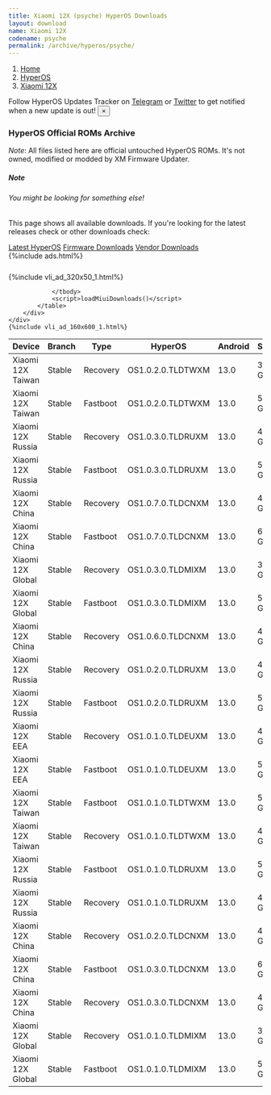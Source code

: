 ```yaml
---
title: Xiaomi 12X (psyche) HyperOS Downloads
layout: download
name: Xiaomi 12X
codename: psyche
permalink: /archive/hyperos/psyche/
---
```

<nav aria-label="breadcrumb">
    <ol class="breadcrumb">
        <li class="breadcrumb-item"><a href="/">Home</a></li>
        <li class="breadcrumb-item"><a href="/hyperos/">HyperOS</a></li>
        <li class="breadcrumb-item active" aria-current="page"><a href="/hyperos/psyche/">Xiaomi 12X</a></li>
    </ol>
</nav>
<div class="alert alert-primary alert-dismissible fade show" role="alert">
    Follow HyperOS Updates Tracker on <a href="https://t.me/MIUIUpdatesTracker" class="alert-link">Telegram</a>
     or <a href="https://twitter.com/MiFwUpdater" class="alert-link">Twitter</a> to get notified when a new update is out!
    <button type="button" class="close" data-dismiss="alert" aria-label="Close">
        <span aria-hidden="true">&times;</span>
    </button>
</div>

### HyperOS Official ROMs Archive
*Note*: All files listed here are official untouched HyperOS ROMs. It's not owned, modified or modded by XM Firmware Updater.
<div class="card">
  <div class="card-body">
    <h5 class="card-title">Note</h5>
    <h6 class="card-subtitle mb-2 text-muted">You might be looking for something else!</h6>
    <p class="card-text">This page shows all available downloads.
     If you're looking for the latest releases check or other downloads check:</p>
    <a href="/hyperos/psyche/" class="card-link">Latest HyperOS</a>
    <a href="/firmware/psyche/" class="card-link">Firmware Downloads</a>
    <a href="/vendor/psyche/" class="card-link">Vendor Downloads</a>
  </div>
</div>
{%include ads.html%}
<div class="row justify-content-center">
    <div class="col-10">
        <div class="table-responsive-md" style="margin-top: 25px;">
            {%include vli_ad_320x50_1.html%}
            <table id="miui" class="display dt-responsive nowrap compact table table-striped table-hover table-sm">
                <thead class="thead-dark">
                    <tr>
                        <th data-ref="device">Device</th>
                        <th data-ref="branch">Branch</th>
                        <th data-ref="type">Type</th>
                        <th data-ref="miui">HyperOS</th>
                        <th data-ref="android">Android</th>
                        <th data-ref="size">Size</th>
                        <th data-ref="size">Date</th>
                        <th data-ref="link">Link</th>
                    </tr>
                </thead>
                <tbody>
                <tr><td>Xiaomi 12X Taiwan</td><td>Stable</td><td>Recovery</td><td>OS1.0.2.0.TLDTWXM</td><td>13.0</td><td>3.9 GB</td><td>2024-07-31</td><td><a href="/hyperos/psyche/stable/OS1.0.2.0.TLDTWXM/">Download</a></td></tr>
<tr><td>Xiaomi 12X Taiwan</td><td>Stable</td><td>Fastboot</td><td>OS1.0.2.0.TLDTWXM</td><td>13.0</td><td>5.1 GB</td><td>2024-07-15</td><td><a href="/hyperos/psyche/stable/OS1.0.2.0.TLDTWXM/">Download</a></td></tr>
<tr><td>Xiaomi 12X Russia</td><td>Stable</td><td>Recovery</td><td>OS1.0.3.0.TLDRUXM</td><td>13.0</td><td>4.0 GB</td><td>2024-07-31</td><td><a href="/hyperos/psyche/stable/OS1.0.3.0.TLDRUXM/">Download</a></td></tr>
<tr><td>Xiaomi 12X Russia</td><td>Stable</td><td>Fastboot</td><td>OS1.0.3.0.TLDRUXM</td><td>13.0</td><td>5.7 GB</td><td>2024-07-15</td><td><a href="/hyperos/psyche/stable/OS1.0.3.0.TLDRUXM/">Download</a></td></tr>
<tr><td>Xiaomi 12X China</td><td>Stable</td><td>Recovery</td><td>OS1.0.7.0.TLDCNXM</td><td>13.0</td><td>4.1 GB</td><td>2024-07-31</td><td><a href="/hyperos/psyche/stable/OS1.0.7.0.TLDCNXM/">Download</a></td></tr>
<tr><td>Xiaomi 12X China</td><td>Stable</td><td>Fastboot</td><td>OS1.0.7.0.TLDCNXM</td><td>13.0</td><td>6.2 GB</td><td>2024-07-26</td><td><a href="/hyperos/psyche/stable/OS1.0.7.0.TLDCNXM/">Download</a></td></tr>
<tr><td>Xiaomi 12X Global</td><td>Stable</td><td>Recovery</td><td>OS1.0.3.0.TLDMIXM</td><td>13.0</td><td>3.9 GB</td><td>2024-07-19</td><td><a href="/hyperos/psyche/stable/OS1.0.3.0.TLDMIXM/">Download</a></td></tr>
<tr><td>Xiaomi 12X Global</td><td>Stable</td><td>Fastboot</td><td>OS1.0.3.0.TLDMIXM</td><td>13.0</td><td>5.8 GB</td><td>2024-07-09</td><td><a href="/hyperos/psyche/stable/OS1.0.3.0.TLDMIXM/">Download</a></td></tr>
<tr><td>Xiaomi 12X China</td><td>Stable</td><td>Recovery</td><td>OS1.0.6.0.TLDCNXM</td><td>13.0</td><td>4.1 GB</td><td>2024-07-16</td><td><a href="/hyperos/psyche/stable/OS1.0.6.0.TLDCNXM/">Download</a></td></tr>
<tr><td>Xiaomi 12X Russia</td><td>Stable</td><td>Recovery</td><td>OS1.0.2.0.TLDRUXM</td><td>13.0</td><td>4.0 GB</td><td>2024-05-14</td><td><a href="/hyperos/psyche/stable/OS1.0.2.0.TLDRUXM/">Download</a></td></tr>
<tr><td>Xiaomi 12X Russia</td><td>Stable</td><td>Fastboot</td><td>OS1.0.2.0.TLDRUXM</td><td>13.0</td><td>5.7 GB</td><td>2024-05-06</td><td><a href="/hyperos/psyche/stable/OS1.0.2.0.TLDRUXM/">Download</a></td></tr>
<tr><td>Xiaomi 12X EEA</td><td>Stable</td><td>Recovery</td><td>OS1.0.1.0.TLDEUXM</td><td>13.0</td><td>4.1 GB</td><td>2024-04-10</td><td><a href="/hyperos/psyche/stable/OS1.0.1.0.TLDEUXM/">Download</a></td></tr>
<tr><td>Xiaomi 12X EEA</td><td>Stable</td><td>Fastboot</td><td>OS1.0.1.0.TLDEUXM</td><td>13.0</td><td>5.7 GB</td><td>2024-03-12</td><td><a href="/hyperos/psyche/stable/OS1.0.1.0.TLDEUXM/">Download</a></td></tr>
<tr><td>Xiaomi 12X Taiwan</td><td>Stable</td><td>Fastboot</td><td>OS1.0.1.0.TLDTWXM</td><td>13.0</td><td>5.2 GB</td><td>2024-03-20</td><td><a href="/hyperos/psyche/stable/OS1.0.1.0.TLDTWXM/">Download</a></td></tr>
<tr><td>Xiaomi 12X Taiwan</td><td>Stable</td><td>Recovery</td><td>OS1.0.1.0.TLDTWXM</td><td>13.0</td><td>4.0 GB</td><td>2024-04-10</td><td><a href="/hyperos/psyche/stable/OS1.0.1.0.TLDTWXM/">Download</a></td></tr>
<tr><td>Xiaomi 12X Russia</td><td>Stable</td><td>Fastboot</td><td>OS1.0.1.0.TLDRUXM</td><td>13.0</td><td>5.7 GB</td><td>2024-03-13</td><td><a href="/hyperos/psyche/stable/OS1.0.1.0.TLDRUXM/">Download</a></td></tr>
<tr><td>Xiaomi 12X Russia</td><td>Stable</td><td>Recovery</td><td>OS1.0.1.0.TLDRUXM</td><td>13.0</td><td>4.0 GB</td><td>2024-04-03</td><td><a href="/hyperos/psyche/stable/OS1.0.1.0.TLDRUXM/">Download</a></td></tr>
<tr><td>Xiaomi 12X China</td><td>Stable</td><td>Recovery</td><td>OS1.0.2.0.TLDCNXM</td><td>13.0</td><td>4.0 GB</td><td>2024-01-29</td><td><a href="/hyperos/psyche/stable/OS1.0.2.0.TLDCNXM/">Download</a></td></tr>
<tr><td>Xiaomi 12X China</td><td>Stable</td><td>Fastboot</td><td>OS1.0.3.0.TLDCNXM</td><td>13.0</td><td>6.3 GB</td><td>2024-03-05</td><td><a href="/hyperos/psyche/stable/OS1.0.3.0.TLDCNXM/">Download</a></td></tr>
<tr><td>Xiaomi 12X China</td><td>Stable</td><td>Recovery</td><td>OS1.0.3.0.TLDCNXM</td><td>13.0</td><td>4.1 GB</td><td>2024-02-19</td><td><a href="/hyperos/psyche/stable/OS1.0.3.0.TLDCNXM/">Download</a></td></tr>
<tr><td>Xiaomi 12X Global</td><td>Stable</td><td>Recovery</td><td>OS1.0.1.0.TLDMIXM</td><td>13.0</td><td>3.9 GB</td><td>2024-02-29</td><td><a href="/hyperos/psyche/stable/OS1.0.1.0.TLDMIXM/">Download</a></td></tr>
<tr><td>Xiaomi 12X Global</td><td>Stable</td><td>Fastboot</td><td>OS1.0.1.0.TLDMIXM</td><td>13.0</td><td>5.9 GB</td><td>2024-02-19</td><td><a href="/hyperos/psyche/stable/OS1.0.1.0.TLDMIXM/">Download</a></td></tr>

                </tbody>
                <script>loadMiuiDownloads()</script>
            </table>
        </div>
    </div>
    {%include vli_ad_160x600_1.html%}
</div>
